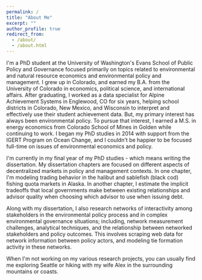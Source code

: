 ```yaml
---
permalink: /
title: "About Me"
excerpt: ""
author_profile: true
redirect_from: 
  - /about/
  - /about.html
---
```


I'm a PhD student at the University of Washington's Evans School of Public Policy and Governance focused primarily on topics related to environmental and natural resource economics and environmental policy and management. I grew up in Colorado, and earned my B.A. from the University of Colorado in economics, political science, and international affairs. After graduating, I worked as a data specialist for Alpine Achievement Systems in Englewood, CO for six years, helping school districts in Colorado, New Mexico, and Wisconsin to interpret and effectively use their student achievement data. But, my primary interest has always been environmental policy. To pursue that interest, I earned a M.S. in energy economics from Colorado School of Mines in Golden while continuing to work. I began my PhD studies in 2014 with support from the IGERT Program on Ocean Change, and I couldn't be happier to be focused full-time on issues of environmental economics and policy. 

I'm currently in my final year of my PhD studies - which means writing the dissertation. My dissertation chapters are focused on different aspects of decentralized markets in policy and management contexts. In one chapter, I'm modeling trading behavior in the halibut and sablefish (black cod) fishing quota markets in Alaska. In another chapter, I estimate the implicit tradeoffs that local governments make between existing relationships and advisor quality when choosing which advisor to use when issuing debt. 

Along with my dissertation, I also research networks of interactivity among stakeholders in the environmental policy process and in complex environmental
governance situations; including, network measurement challenges, analytical techniques, and the relationship between networked stakeholders and policy outcomes. This involves scraping web data for network information between policy actors, and modeling tie formation activity in these networks. 

When I'm not working on my various research projects, you can usually find me exploring Seattle or hiking with my wife Alex in the surrounding mountains or coasts. 

